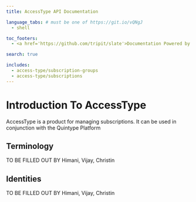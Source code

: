 ```yaml
---
title: AccessType API Documentation

language_tabs: # must be one of https://git.io/vQNgJ
  - shell

toc_footers:
  - <a href='https://github.com/tripit/slate'>Documentation Powered by Slate</a>

search: true

includes:
  - access-type/subscription-groups
  - access-type/subscriptions
---
```


# Introduction To AccessType

AccessType is a product for managing subscriptions. It can be used in conjunction with the Quintype Platform

## Terminology

TO BE FILLED OUT BY Himani, Vijay, Christin

## Identities

TO BE FILLED OUT BY Himani, Vijay, Christin
